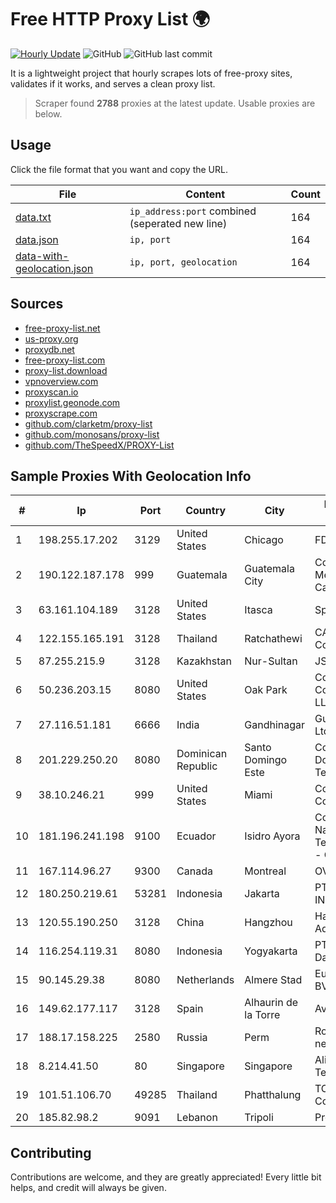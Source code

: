 
# Free HTTP Proxy List 🌍

[![Hourly Update](https://github.com/mertguvencli/http-proxy-list/actions/workflows/main.yml/badge.svg?branch=main)](https://github.com/mertguvencli/http-proxy-list/actions/workflows/main.yml)
![GitHub](https://img.shields.io/github/license/mertguvencli/http-proxy-list)
![GitHub last commit](https://img.shields.io/github/last-commit/mertguvencli/http-proxy-list)

It is a lightweight project that hourly scrapes lots of free-proxy sites, validates if it works, and serves a clean proxy list.


> Scraper found **2788** proxies at the latest update. Usable proxies are below.

## Usage

Click the file format that you want and copy the URL.


|File|Content|Count|
|----|-------|-----|
|[data.txt](https://raw.githubusercontent.com/mertguvencli/http-proxy-list/main/proxy-list/data.txt)|`ip_address:port` combined (seperated new line)|164|
|[data.json](https://raw.githubusercontent.com/mertguvencli/http-proxy-list/main/proxy-list/data.json)|`ip, port`|164|
|[data-with-geolocation.json](https://raw.githubusercontent.com/mertguvencli/http-proxy-list/main/proxy-list/data-with-geolocation.json)|`ip, port, geolocation`|164|

## Sources

* [free-proxy-list.net](https://free-proxy-list.net)
* [us-proxy.org](https://www.us-proxy.org)
* [proxydb.net](http://proxydb.net)
* [free-proxy-list.com](https://free-proxy-list.com/?page=&port=&type%5B%5D=http&type%5B%5D=https&up_time=0&search=Search)
* [proxy-list.download](https://www.proxy-list.download/HTTP)
* [vpnoverview.com](https://vpnoverview.com/privacy/anonymous-browsing/free-proxy-servers)
* [proxyscan.io](https://www.proxyscan.io)
* [proxylist.geonode.com](https://proxylist.geonode.com/api/proxy-list?limit=300&page=1&sort_by=lastChecked&sort_type=desc&protocols=http,https)
* [proxyscrape.com](https://api.proxyscrape.com/v2/?request=displayproxies&protocol=http&timeout=10000&country=all&ssl=all&anonymity=all)
* [github.com/clarketm/proxy-list](https://raw.githubusercontent.com/clarketm/proxy-list/master/proxy-list-raw.txt)
* [github.com/monosans/proxy-list](https://raw.githubusercontent.com/monosans/proxy-list/main/proxies/http.txt)
* [github.com/TheSpeedX/PROXY-List](https://raw.githubusercontent.com/TheSpeedX/PROXY-List/master/http.txt)


## Sample Proxies With Geolocation Info

|#|Ip|Port|Country|City|Internet Service Provider|
|-|--|----|-------|----|-------------------------|
|1|198.255.17.202|3129|United States|Chicago|FDCservers.net|
|2|190.122.187.178|999|Guatemala|Guatemala City|Comunicaciones Metropolitanas Cablecolor|
|3|63.161.104.189|3128|United States|Itasca|Sprint|
|4|122.155.165.191|3128|Thailand|Ratchathewi|CAT Telecom Public Company Limited|
|5|87.255.215.9|3128|Kazakhstan|Nur-Sultan|JSC Transtelecom|
|6|50.236.203.15|8080|United States|Oak Park|Comcast Cable Communications, LLC|
|7|27.116.51.181|6666|India|Gandhinagar|Gujarat Telelik Pvt Ltd|
|8|201.229.250.20|8080|Dominican Republic|Santo Domingo Este|Compañía Dominicana de Teléfonos S. A.|
|9|38.10.246.21|999|United States|Miami|Cogent Communications|
|10|181.196.241.198|9100|Ecuador|Isidro Ayora|Corporacion Nacional De Telecomunicaciones - CNT EP|
|11|167.114.96.27|9300|Canada|Montreal|OVH SAS|
|12|180.250.219.61|53281|Indonesia|Jakarta|PT. TELKOM INDONESIA|
|13|120.55.190.250|3128|China|Hangzhou|Hangzhou Alibaba Advertising Co|
|14|116.254.119.31|8080|Indonesia|Yogyakarta|PT Media Sarana Data|
|15|90.145.29.38|8080|Netherlands|Almere Stad|Eurofiber Nederland BV|
|16|149.62.177.117|3128|Spain|Alhaurin de la Torre|Avatel Telecom|
|17|188.17.158.225|2580|Russia|Perm|Rostelecom networks|
|18|8.214.41.50|80|Singapore|Singapore|Alibaba (US) Technology Co., Ltd.|
|19|101.51.106.70|49285|Thailand|Phatthalung|TOT Public Company Limited|
|20|185.82.98.2|9091|Lebanon|Tripoli|Protected|



## Contributing

Contributions are welcome, and they are greatly appreciated! Every
little bit helps, and credit will always be given.

